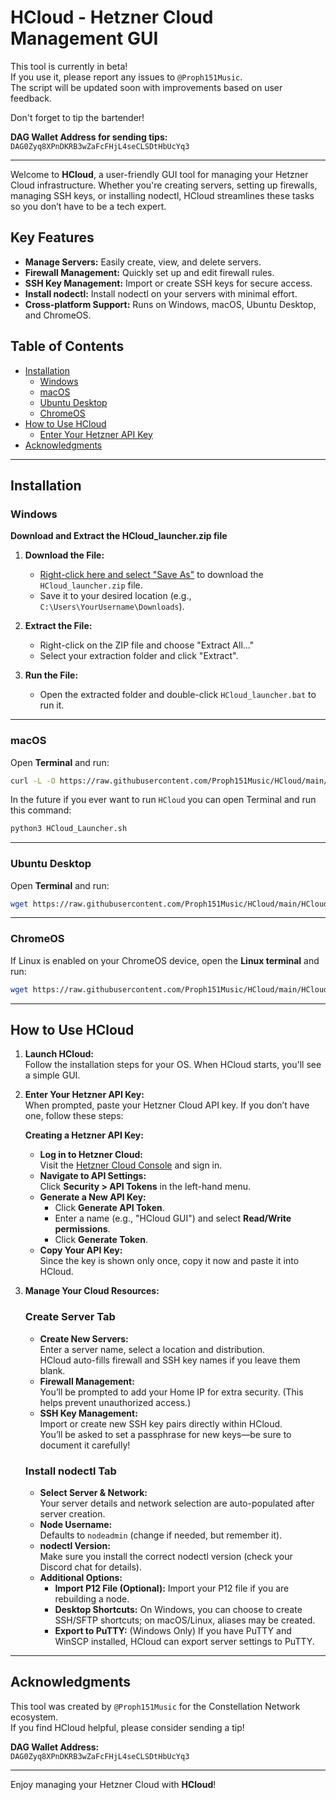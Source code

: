 # HCloud - Hetzner Cloud Management GUI

This tool is currently in beta!  
If you use it, please report any issues to `@Proph151Music`.  
The script will be updated soon with improvements based on user feedback.

Don't forget to tip the bartender!

**DAG Wallet Address for sending tips:**  
`DAG0Zyq8XPnDKRB3wZaFcFHjL4seCLSDtHbUcYq3`

---

Welcome to **HCloud**, a user-friendly GUI tool for managing your Hetzner Cloud infrastructure. Whether you're creating servers, setting up firewalls, managing SSH keys, or installing nodectl, HCloud streamlines these tasks so you don’t have to be a tech expert.

## Key Features

- **Manage Servers:** Easily create, view, and delete servers.
- **Firewall Management:** Quickly set up and edit firewall rules.
- **SSH Key Management:** Import or create SSH keys for secure access.
- **Install nodectl:** Install nodectl on your servers with minimal effort.
- **Cross-platform Support:** Runs on Windows, macOS, Ubuntu Desktop, and ChromeOS.

## Table of Contents

- [Installation](#installation)
  - [Windows](#windows)
  - [macOS](#macos)
  - [Ubuntu Desktop](#ubuntu-desktop)
  - [ChromeOS](#chromos)
- [How to Use HCloud](#how-to-use-hcloud)
  - [Enter Your Hetzner API Key](#enter-your-hetzner-api-key)
- [Acknowledgments](#acknowledgments)

---

## Installation

### Windows

**Download and Extract the HCloud_launcher.zip file**

1. **Download the File:**
   - [Right-click here and select "Save As"](https://github.com/Proph151Music/HCloud/raw/main/Windows/HCloud_Launcher.zip) to download the `HCloud_launcher.zip` file.
   - Save it to your desired location (e.g., `C:\Users\YourUsername\Downloads`).

2. **Extract the File:**
   - Right-click on the ZIP file and choose "Extract All..."
   - Select your extraction folder and click "Extract".

3. **Run the File:**
   - Open the extracted folder and double-click `HCloud_launcher.bat` to run it.

---

### macOS

Open **Terminal** and run:

```bash
curl -L -O https://raw.githubusercontent.com/Proph151Music/HCloud/main/MacOS/HCloud_Launcher.sh && chmod +x HCloud_Launcher.sh && sudo ./HCloud_Launcher.sh
```

In the future if you ever want to run `HCloud` you can open Terminal and run this command:
```bash
python3 HCloud_Launcher.sh
```

---

### Ubuntu Desktop

Open **Terminal** and run:

```bash
wget https://raw.githubusercontent.com/Proph151Music/HCloud/main/HCloud.py && python3 HCloud.py
```

---

### ChromeOS

If Linux is enabled on your ChromeOS device, open the **Linux terminal** and run:

```bash
wget https://raw.githubusercontent.com/Proph151Music/HCloud/main/HCloud.py && python3 HCloud.py
```

---

## How to Use HCloud

1. **Launch HCloud:**  
   Follow the installation steps for your OS. When HCloud starts, you'll see a simple GUI.

2. **Enter Your Hetzner API Key:**  
   When prompted, paste your Hetzner Cloud API key. If you don’t have one, follow these steps:

   **Creating a Hetzner API Key:**
   - **Log in to Hetzner Cloud:**  
     Visit the [Hetzner Cloud Console](https://console.hetzner.cloud) and sign in.
   - **Navigate to API Settings:**  
     Click **Security > API Tokens** in the left-hand menu.
   - **Generate a New API Key:**
     - Click **Generate API Token**.
     - Enter a name (e.g., "HCloud GUI") and select **Read/Write permissions**.
     - Click **Generate Token**.
   - **Copy Your API Key:**  
     Since the key is shown only once, copy it now and paste it into HCloud.

3. **Manage Your Cloud Resources:**

   ### Create Server Tab
   - **Create New Servers:**  
     Enter a server name, select a location and distribution.  
     HCloud auto-fills firewall and SSH key names if you leave them blank.
   - **Firewall Management:**  
     You’ll be prompted to add your Home IP for extra security. (This helps prevent unauthorized access.)
   - **SSH Key Management:**  
     Import or create new SSH key pairs directly within HCloud.  
     You’ll be asked to set a passphrase for new keys—be sure to document it carefully!
     
   ### Install nodectl Tab
   - **Select Server & Network:**  
     Your server details and network selection are auto-populated after server creation.
   - **Node Username:**  
     Defaults to `nodeadmin` (change if needed, but remember it).
   - **nodectl Version:**  
     Make sure you install the correct nodectl version (check your Discord chat for details).
   - **Additional Options:**  
     - **Import P12 File (Optional):** Import your P12 file if you are rebuilding a node.
     - **Desktop Shortcuts:** On Windows, you can choose to create SSH/SFTP shortcuts; on macOS/Linux, aliases may be created.
     - **Export to PuTTY:** (Windows Only) If you have PuTTY and WinSCP installed, HCloud can export server settings to PuTTY.

---

## Acknowledgments

This tool was created by `@Proph151Music` for the Constellation Network ecosystem.  
If you find HCloud helpful, please consider sending a tip!

**DAG Wallet Address:**  
`DAG0Zyq8XPnDKRB3wZaFcFHjL4seCLSDtHbUcYq3`

---

Enjoy managing your Hetzner Cloud with **HCloud**!
